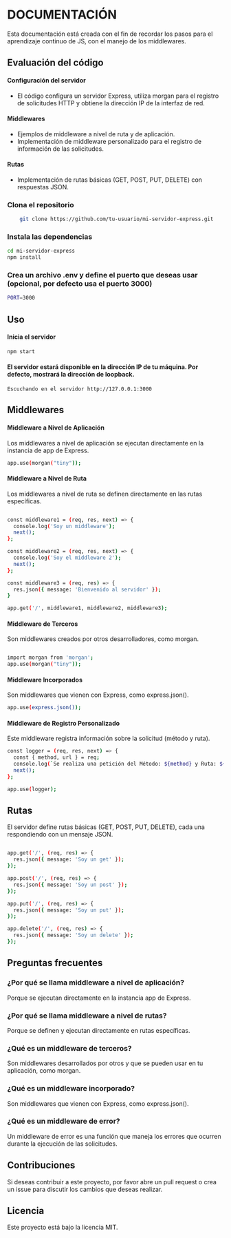
# DOCUMENTACIÓN

Esta documentación está creada con el fin de recordar los pasos para el aprendizaje continuo de JS, con el manejo de los middlewares.

## Evaluación del código

#### Configuración del servidor
 
   - El código configura un servidor Express, utiliza morgan para el registro de solicitudes HTTP y obtiene la dirección IP de la interfaz de red.

#### Middlewares
- Ejemplos de middleware a nivel de ruta y de aplicación.
- Implementación de middleware personalizado para el registro de información de las solicitudes.

#### Rutas
- Implementación de rutas básicas (GET, POST, PUT, DELETE) con respuestas JSON.

### Clona el repositorio
```bash
    git clone https://github.com/tu-usuario/mi-servidor-express.git
```

### Instala las dependencias
```bash
cd mi-servidor-express
npm install
```

### Crea un archivo .env y define el puerto que deseas usar (opcional, por defecto usa el puerto 3000)
```bash
PORT=3000
```

## Uso
#### Inicia el servidor
```bash
npm start
```

#### El servidor estará disponible en la dirección IP de tu máquina. Por defecto, mostrará la dirección de loopback.
    Escuchando en el servidor http://127.0.0.1:3000

## Middlewares
#### Middleware a Nivel de Aplicación
Los middlewares a nivel de aplicación se ejecutan directamente en la instancia de app de Express.
```bash 
app.use(morgan("tiny"));
```

#### Middleware a Nivel de Ruta
Los middlewares a nivel de ruta se definen directamente en las rutas específicas.

```bash

const middleware1 = (req, res, next) => {
  console.log('Soy un middleware');
  next();
};

const middleware2 = (req, res, next) => {
  console.log('Soy el middleware 2');
  next();
};

const middleware3 = (req, res) => {
  res.json({ message: 'Bienvenido al servidor' });
}

app.get('/', middleware1, middleware2, middleware3);

```

#### Middleware de Terceros
Son middlewares creados por otros desarrolladores, como morgan.

```bash

import morgan from 'morgan';
app.use(morgan("tiny"));

```

#### Middleware Incorporados
Son middlewares que vienen con Express, como express.json().

```bash
app.use(express.json());
```

#### Middleware de Registro Personalizado
Este middleware registra información sobre la solicitud (método y ruta).

```bash
const logger = (req, res, next) => {
  const { method, url } = req;
  console.log(`Se realiza una petición del Método: ${method} y Ruta: ${url}`);
  next();
};

app.use(logger);

````
## Rutas
El servidor define rutas básicas (GET, POST, PUT, DELETE), cada una respondiendo con un mensaje JSON.

```bash

app.get('/', (req, res) => {
  res.json({ message: 'Soy un get' });
});

app.post('/', (req, res) => {
  res.json({ message: 'Soy un post' });
});

app.put('/', (req, res) => {
  res.json({ message: 'Soy un put' });
});

app.delete('/', (req, res) => {
  res.json({ message: 'Soy un delete' });
});

```

## Preguntas frecuentes
 ### ¿Por qué se llama middleware a nivel de aplicación?
Porque se ejecutan directamente en la instancia app de Express.

### ¿Por qué se llama middleware a nivel de rutas?
Porque se definen y ejecutan directamente en rutas específicas.

### ¿Qué es un middleware de terceros?
Son middlewares desarrollados por otros y que se pueden usar en tu aplicación, como morgan.

### ¿Qué es un middleware incorporado?
Son middlewares que vienen con Express, como express.json().

### ¿Qué es un middleware de error?
Un middleware de error es una función que maneja los errores que ocurren durante la ejecución de las solicitudes.

## Contribuciones
Si deseas contribuir a este proyecto, por favor abre un pull request o crea un issue para discutir los cambios que deseas realizar.

## Licencia
Este proyecto está bajo la licencia MIT.




